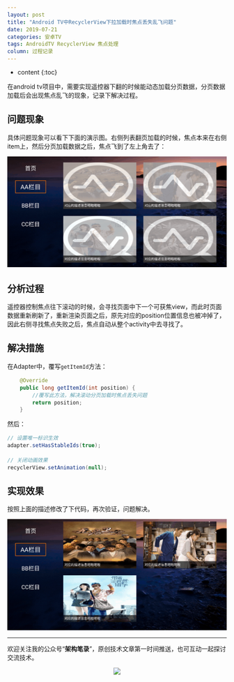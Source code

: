 ```yaml
---
layout: post
title: "Android TV中RecyclerView下拉加载时焦点丢失乱飞问题"
date: 2019-07-21
categories: 安卓TV
tags: AndroidTV RecyclerView 焦点处理
column: 过程记录
---
```


* content
{:toc}

在android tv项目中，需要实现遥控器下翻的时候能动态加载分页数据，分页数据加载后会出现焦点乱飞的现象，记录下解决过程。





## 问题现象

具体问题现象可以看下下面的演示图。右侧列表翻页加载的时候，焦点本来在右侧item上，然后分页加载数据之后，焦点飞到了左上角去了：

![](/assets/post_pics/2019-07-21-recyclerview%20lose%20focus%20problem.md/problem_pics4.gif)

## 分析过程

遥控器控制焦点往下滚动的时候，会寻找页面中下一个可获焦view，而此时页面数据重新刷新了，重新渲染页面之后，原先对应的position位置信息也被冲掉了，因此右侧寻找焦点失败之后，焦点自动从整个activity中去寻找了。

## 解决措施


在Adapter中，覆写`getItemId`方法：

```java
    @Override
    public long getItemId(int position) {
        //覆写此方法，解决滚动分页加载时焦点丢失问题
        return position;
    }
```

然后：

```java
// 设置唯一标识生效
adapter.setHasStableIds(true);

// 关闭动画效果
recyclerView.setAnimation(null);
```


## 实现效果

按照上面的描述修改了下代码，再次验证，问题解决。

![](/assets/post_pics/2019-07-21-recyclerview%20lose%20focus%20problem.md/problem_pics3.gif)

---

欢迎关注我的公众号“**架构笔录**”，原创技术文章第一时间推送，也可互动一起探讨交流技术。

<center>

   ![](https://raw.githubusercontent.com/veezean/pic_assets/master/assets/comm_pics/contact/gongzhonghao.png)

</center>
